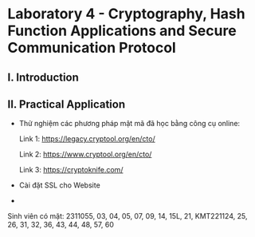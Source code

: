 
# Laboratory 4 - Cryptography, Hash Function Applications and Secure Communication Protocol
## I. Introduction


## II. Practical Application
- Thử nghiệm các phương pháp mật mã đã học bằng công cụ online:

  Link 1: https://legacy.cryptool.org/en/cto/

  Link 2: https://www.cryptool.org/en/cto/

  Link 3: https://cryptoknife.com/

- Cài đặt SSL cho Website

- 
 Sinh viên có mặt: 2311055, 03, 04, 05, 07, 09, 14, 15L, 21, KMT221124, 25, 26, 31, 32, 36, 43, 44, 48, 57, 60
  
